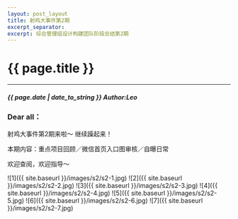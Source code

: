 ```yaml
---
layout: post_layout
title: 射鸡大事件第2期
excerpt_separator: 
excerpt: 综合管理组设计构建团队阶段总结第2期
---
```


# {{ page.title }}

----------

##### {{ page.date | date_to_string }}  Author:Leo




### Dear all：
射鸡大事件第2期来啦～
继续躁起来！

本期内容：重点项目回顾／微信首页入口图审核／自曝日常

欢迎查阅，欢迎指导～

![1]({{ site.baseurl }}/images/s2/s2-1.jpg)
![2]({{ site.baseurl }}/images/s2/s2-2.jpg)
![3]({{ site.baseurl }}/images/s2/s2-3.jpg)
![4]({{ site.baseurl }}/images/s2/s2-4.jpg)
![5]({{ site.baseurl }}/images/s2/s2-5.jpg)
![6]({{ site.baseurl }}/images/s2/s2-6.jpg)
![7]({{ site.baseurl }}/images/s2/s2-7.jpg)